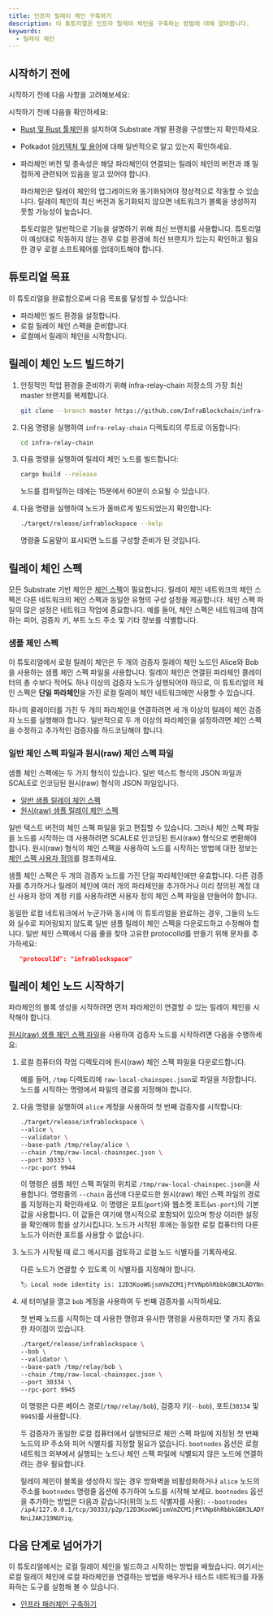 ```yaml
---
title: 인프라 릴레이 체인 구축하기
description: 이 튜토리얼은 인프라 릴레이 체인을 구축하는 방법에 대해 알아봅니다.
keywords:
  - 릴레이 체인
---
```


## 시작하기 전에

시작하기 전에 다음 사항을 고려해보세요:

시작하기 전에 다음을 확인하세요:

- [Rust 및 Rust 툴체인](/ko/substrate/install/)을 설치하여 Substrate 개발 환경을 구성했는지 확인하세요.

- Polkadot [아키텍처 및 용어](https://wiki.polkadot.network/docs/learn-architecture)에 대해 일반적으로 알고 있는지 확인하세요.

- 파라체인 버전 및 종속성은 해당 파라체인이 연결되는 릴레이 체인의 버전과 꽤 밀접하게 관련되어 있음을 알고 있어야 합니다.

  파라체인은 릴레이 체인의 업그레이드와 동기화되어야 정상적으로 작동할 수 있습니다.
  릴레이 체인의 최신 버전과 동기화되지 않으면 네트워크가 블록을 생성하지 못할 가능성이 높습니다.

  튜토리얼은 일반적으로 기능을 설명하기 위해 최신 브랜치를 사용합니다.
  튜토리얼이 예상대로 작동하지 않는 경우 로컬 환경에 최신 브랜치가 있는지 확인하고 필요한 경우 로컬 소프트웨어를 업데이트해야 합니다.

## 튜토리얼 목표

이 튜토리얼을 완료함으로써 다음 목표를 달성할 수 있습니다:

- 파라체인 빌드 환경을 설정합니다.
- 로컬 릴레이 체인 스펙을 준비합니다.
- 로컬에서 릴레이 체인을 시작합니다.

## 릴레이 체인 노드 빌드하기

1. 안정적인 작업 환경을 준비하기 위해 infra-relay-chain 저장소의 가장 최신 master 브랜치를 복제합니다.
   
   ```bash
   git clone --branch master https://github.com/InfraBlockchain/infra-relay-chain.git
   ```

2. 다음 명령을 실행하여 `infra-relay-chain` 디렉토리의 루트로 이동합니다:
   
   ```bash
   cd infra-relay-chain
   ```

3. 다음 명령을 실행하여 릴레이 체인 노드를 빌드합니다:
   
   ```bash
   cargo build --release
   ```
   
   노드를 컴파일하는 데에는 15분에서 60분이 소요될 수 있습니다.

4. 다음 명령을 실행하여 노드가 올바르게 빌드되었는지 확인합니다:
   
   ```bash
   ./target/release/infrablockspace --help
   ```

   명령줄 도움말이 표시되면 노드를 구성할 준비가 된 것입니다.

## 릴레이 체인 스펙

모든 Substrate 기반 체인은 [체인 스펙](../../../build/chain-spec.ko.md)이 필요합니다.
릴레이 체인 네트워크의 체인 스펙은 다른 네트워크의 체인 스펙과 동일한 유형의 구성 설정을 제공합니다.
체인 스펙 파일의 많은 설정은 네트워크 작업에 중요합니다.
예를 들어, 체인 스펙은 네트워크에 참여하는 피어, 검증자 키, 부트 노드 주소 및 기타 정보를 식별합니다.

### 샘플 체인 스펙

이 튜토리얼에서 로컬 릴레이 체인은 두 개의 검증자 릴레이 체인 노드인 Alice와 Bob을 사용하는 샘플 체인 스펙 파일을 사용합니다.
릴레이 체인은 연결된 파라체인 콜레이터의 총 수보다 적어도 하나 이상의 검증자 노드가 실행되어야 하므로, 이 튜토리얼의 체인 스펙은 **단일 파라체인**을 가진 로컬 릴레이 체인 네트워크에만 사용할 수 있습니다.

하나의 콜레이터를 가진 두 개의 파라체인을 연결하려면 세 개 이상의 릴레이 체인 검증자 노드를 실행해야 합니다.
일반적으로 두 개 이상의 파라체인을 설정하려면 체인 스펙을 수정하고 추가적인 검증자를 하드코딩해야 합니다.

### 일반 체인 스펙 파일과 원시(raw) 체인 스펙 파일

샘플 체인 스펙에는 두 가지 형식이 있습니다. 일반 텍스트 형식의 JSON 파일과 SCALE로 인코딩된 원시(raw) 형식의 JSON 파일입니다.

- [일반 샘플 릴레이 체인 스펙](/assets/tutorials/relay-chain-specs/plain-local-chainspec.json)
- [원시(raw) 샘플 릴레이 체인 스펙](/assets/tutorials/relay-chain-specs/raw-local-chainspec.json)

일반 텍스트 버전의 체인 스펙 파일을 읽고 편집할 수 있습니다.
그러나 체인 스펙 파일을 노드를 시작하는 데 사용하려면 SCALE로 인코딩된 원시(raw) 형식으로 변환해야 합니다.
원시(raw) 형식의 체인 스펙을 사용하여 노드를 시작하는 방법에 대한 정보는 [체인 스펙 사용자 정의](../../../reference/how-to-guides/basics/customize-a-chain-specification/)를 참조하세요.

샘플 체인 스펙은 두 개의 검증자 노드를 가진 단일 파라체인에만 유효합니다.
다른 검증자를 추가하거나 릴레이 체인에 여러 개의 파라체인을 추가하거나 미리 정의된 계정 대신 사용자 정의 계정 키를 사용하려면 사용자 정의 체인 스펙 파일을 만들어야 합니다.

동일한 로컬 네트워크에서 누군가와 동시에 이 튜토리얼을 완료하는 경우, 그들의 노드와 실수로 피어링되지 않도록 일반 샘플 릴레이 체인 스펙을 다운로드하고 수정해야 합니다. 일반 체인 스펙에서 다음 줄을 찾아 고유한 protocolId를 만들기 위해 문자를 추가하세요:

```json
   "protocolId": "infrablockspace"
```

## 릴레이 체인 노드 시작하기

파라체인의 블록 생성을 시작하려면 먼저 파라체인이 연결할 수 있는 릴레이 체인을 시작해야 합니다.

[원시(raw) 샘플 체인 스펙 파일](/assets/tutorials/relay-chain-specs/raw-local-chainspec.json)을 사용하여 검증자 노드를 시작하려면 다음을 수행하세요:

1. 로컬 컴퓨터의 작업 디렉토리에 원시(raw) 체인 스펙 파일을 다운로드합니다.
   
   예를 들어, `/tmp` 디렉토리에 `raw-local-chainspec.json`로 파일을 저장합니다.
   노드를 시작하는 명령에서 파일의 경로를 지정해야 합니다.

2. 다음 명령을 실행하여 `alice` 계정을 사용하여 첫 번째 검증자를 시작합니다:
   
   ```bash
   ./target/release/infrablockspace \
   --alice \
   --validator \
   --base-path /tmp/relay/alice \
   --chain /tmp/raw-local-chainspec.json \
   --port 30333 \
   --rpc-port 9944
   ```

   이 명령은 샘플 체인 스펙 파일의 위치로 `/tmp/raw-local-chainspec.json`을 사용합니다.
   명령줄의 `--chain` 옵션에 다운로드한 원시(raw) 체인 스펙 파일의 경로를 지정하는지 확인하세요.
   이 명령은 포트(`port`)와 웹소켓 포트(`ws-port`)의 기본값을 사용합니다.
   이 값들은 여기에 명시적으로 포함되어 있으며 항상 이러한 설정을 확인해야 함을 상기시킵니다.
   노드가 시작된 후에는 동일한 로컬 컴퓨터의 다른 노드가 이러한 포트를 사용할 수 없습니다.

3. 노드가 시작될 때 로그 메시지를 검토하고 로컬 노드 식별자를 기록하세요.
   
   다른 노드가 연결할 수 있도록 이 식별자를 지정해야 합니다.
   
   ```bash
   🏷 Local node identity is: 12D3KooWGjsmVmZCM1jPtVNp6hRbbkGBK3LADYNniJAKJ19NUYiq
   ```

4. 새 터미널을 열고 `bob` 계정을 사용하여 두 번째 검증자를 시작하세요.
   
   첫 번째 노드를 시작하는 데 사용한 명령과 유사한 명령을 사용하지만 몇 가지 중요한 차이점이 있습니다.
   
   ```bash
   ./target/release/infrablockspace \
   --bob \
   --validator \
   --base-path /tmp/relay/bob \
   --chain /tmp/raw-local-chainspec.json \
   --port 30334 \
   --rpc-port 9945
   ```
   
   이 명령은 다른 베이스 경로(`/tmp/relay/bob`), 검증자 키(`--bob`), 포트(`30334` 및 `9945`)를 사용합니다.
   
   두 검증자가 동일한 로컬 컴퓨터에서 실행되므로 체인 스펙 파일에 지정된 첫 번째 노드의 IP 주소와 피어 식별자를 지정할 필요가 없습니다.
   `bootnodes` 옵션은 로컬 네트워크 외부에서 실행되는 노드나 체인 스펙 파일에 식별되지 않은 노드에 연결하려는 경우 필요합니다.

   릴레이 체인이 블록을 생성하지 않는 경우 방화벽을 비활성화하거나 `alice` 노드의 주소를 `bootnodes` 명령줄 옵션에 추가하여 노드를 시작해 보세요.
   `bootnodes` 옵션을 추가하는 방법은 다음과 같습니다(위의 노드 식별자를 사용): `--bootnodes /ip4/127.0.0.1/tcp/30333/p2p/12D3KooWGjsmVmZCM1jPtVNp6hRbbkGBK3LADYNniJAKJ19NUYiq`.

## 다음 단계로 넘어가기

이 튜토리얼에서는 로컬 릴레이 체인을 빌드하고 시작하는 방법을 배웠습니다.
여기서는 로컬 릴레이 체인에 로컬 파라체인을 연결하는 방법을 배우거나 테스트 네트워크를 자동화하는 도구를 실험해 볼 수 있습니다.

- [인프라 패러체인 구축하기](./build-a-parachain.md)